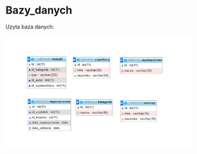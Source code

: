 # Bazy_danych

Uzyta baza danych:

![alt text](https://github.com/plonkamaciej/Bazy_danych/blob/main/bazy.png?raw=true)
